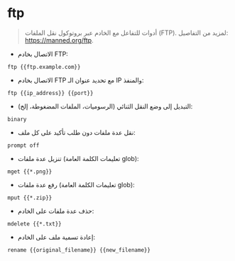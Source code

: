 # ftp

> أدوات للتفاعل مع الخادم عبر بروتوكول نقل الملفات (FTP).
> لمزيد من التفاصيل: <https://manned.org/ftp>.

- الاتصال بخادم FTP:

`ftp {{ftp.example.com}}`

- الاتصال بخادم FTP مع تحديد عنوان الـ IP والمنفذ:

`ftp {{ip_address}} {{port}}`

- التبديل إلى وضع النقل الثنائي (الرسوميات، الملفات المضغوطة، إلخ):

`binary`

- نقل عدة ملفات دون طلب تأكيد على كل ملف:

`prompt off`

- تنزيل عدة ملفات (تعليمات الكلمة العامة glob):

`mget {{*.png}}`

- رفع عدة ملفات (تعليمات الكلمة العامة glob):

`mput {{*.zip}}`

- حذف عدة ملفات على الخادم:

`mdelete {{*.txt}}`

- إعادة تسمية ملف على الخادم:

`rename {{original_filename}} {{new_filename}}`
